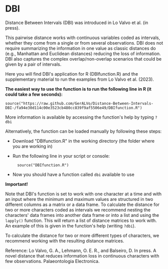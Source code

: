 # DBI

Distance Between Intervals (DBI) was introduced in Lo Valvo et al. (in press).

This pairwise distance works with continuous variables coded as intervals, whether they come from a single or from several observations. DBI does not require summarizing the information in one value as classic distances do (e.g., Manhattan and Euclidean distances) reducing the loss of information. DBI also captures the complex overlap/non-overlap scenarios that could be given by a pair of intervals.


Here you will find DBI's application for R (DBIfunction.R) and the supplementary material to run the examples from Lo Valvo et al. (2023).

**The easiest way to use the function is to run the following line in R (it could take a few seconds):**

	source("https://raw.github.com/GerALVo/Distance-Between-Intervals-DBI-/fa94e30d114c00e3523cb480cc839f9af5506e49/DBIfunction.R")


More information is available by accessing the function's help by typing `?dbi`


Alternatively, the function can be loaded manually by following these steps:

- Download "DBIfunction.R" in the working directory (the folder where you are working in)

- Run the following line in your script or console:

		source("DBIfunction.R")	
			
- Now you should have a function called `dbi` available to use
	
	

**Important!**

Note that DBI's function is set to work with one character at a time and with an input where the minimum and maximum values are
structured in two different columns as a matrix or a data frame.
To calculate the distance for two or more characters coded as intervals we recommend nesting the characters' data frames into another
data frame or into a list and using the `lapply()` function. This will return a list of distance matrices to work with.
An example of this is given in the function's help (writing `?dbi`).

To calculate the distance for two or more different types of characters, we recommend working with the resulting
distance matrices.


Reference:
Lo Valvo, G. A., Lehmann, O. E. R., and Balseiro, D. In press. A novel distance that reduces information loss in continuous characters with few observations. Palaeontologia Electronica.
